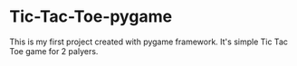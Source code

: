 # Tic-Tac-Toe-pygame
This is my first project created with pygame framework. It's simple Tic Tac Toe game for 2 palyers.

